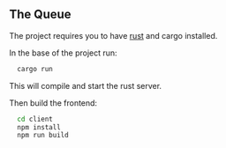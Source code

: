 ## The Queue

The project requires you to have [rust](https://www.rust-lang.org/en-US/install.html) and cargo installed.

In the base of the project run:
``` sh 
  cargo run
```
This will compile and start the rust server.

Then build the frontend:
```sh
  cd client
  npm install
  npm run build
```
